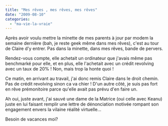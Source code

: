 ```yaml
---
title: "Mes rêves , mes rêves, mes rêves"
date: "2009-08-10"
categories: 
  - "ma-vie-la-vraie"
---
```


  
Après avoir voulu mettre la minette de mes parents à jour par modem la semaine dernière (bah, je reste geek même dans mes rêves), c'est au tour de Claire d'y entrer. Pas dans la minette, dans mes rêves, bande de pervers.

Rendez-vous compte, elle achetait un ordinateur que j'avais même pas benchmarké pour elle, et en plus, elle l'achetait avec un crédit revolving avec un taux de 20% ! Non, mais trop la honte quoi !

Ce matin, en arrivant au travail, j'ai donc remis Claire dans le droit chemin. Pas de crédit revolving sinon ca va chier ! D'un autre côté, je suis pas fort en rêve prémonitoire parce qu'elle avait pas prévu d'en faire un.

Ah oui, juste avant, j'ai sauvé une dame de la Matrice (oui celle avec Keanu) juste en lui faisant remplir une lettre de dénonciation motivée rompant son engagement envers la vilaine réalité virtuelle...

Besoin de vacances moi?

